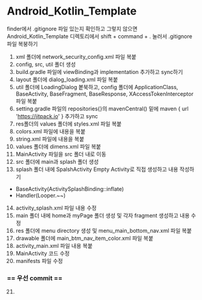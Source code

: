 # Android_Kotlin_Template

finder에서 .gitignore 파일 있는지 확인하고 그렇지 않으면 Android_Kotlin_Template 디렉토리에서 shift + command + . 눌러서 .gitignore 파일 복붕하기


1. xml 폴더에 network_security_config.xml 파일 복붙
2. config, src, util 폴더 생성
3. build.gradle 파일에 viewBinding과 implementation 추가하고 sync하기
4. layout 폴더에 dialog_loading.xml 파일 복붙
5. util 폴더에 LoadingDialog 봍북하고, config 폴더에 ApplicationClass, BaseActivity, BaseFragment, BaseResponse, XAccessTokenInterceptor 파일 복붙
6. setting.gradle 파일의 repositories{}의 mavenCentral() 밑에 maven { url 'https://jitpack.io' } 추가하고 sync
7. res폴더의 values 폴더에 styles.xml 파일 복붙
8. colors.xml 파일에 내용을 복붙
9. string.xml 파일에 내용을 복붙
10. values 폴더에 dimens.xml 파일 복붙
11. MainActivity 파일을 src 폴더 내로 이동
12. src 폴더에 main과 splash 폴더 생성
13. splash 폴더 내에 SpalshActivity Empty Activity로 직접 생성하고 내용 작성하기
  - BaseActivity<ActivitySplashBinding>(ActivitySplashBinding::inflate)
  - Handler(Looper.~~)
14. activity_splash.xml 파일 내용 수정
15. main 폴더 내에 home과 myPage 폴더 생성 및 각자 fragment 생성하고 내용 수정
16. res 폴더에 menu directory 생성 및 menu_main_bottom_nav.xml 파일 복붙
17. drawable 폴더에 main_btm_nav_item_color.xml 파일 복붙
18. activity_main.xml 파일 내용 복붙
19. MainActivity 코드 수정
20. manifests 파일 수정
### == 우선 commit ==
21. 
